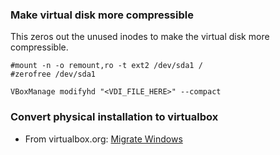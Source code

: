 ### Make virtual disk more compressible

This zeros out the unused inodes to make the virtual disk more compressible.

```#mount -n -o remount,ro -t ext2 /dev/sda1 /```  
```#zerofree /dev/sda1```

```VBoxManage modifyhd "<VDI_FILE_HERE>" --compact```

### Convert physical installation to virtualbox
* From virtualbox.org: [Migrate Windows][0]

[0]: https://www.virtualbox.org/wiki/Migrate_Windows "Migrate Windows"
